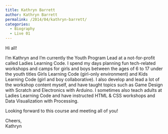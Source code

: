 ```yaml
---
title: Kathryn Barrett
author: Kathryn Barrett
permalink: /2014/04/kathryn-barrett/
categories:
  - Biography
  - Live 01
---
```

Hi all!

I&#8217;m Kathryn and I&#8217;m currently the Youth Program Lead at a not-for-profit called Ladies Learning Code. I spend my days planning fun tech-related workshops and camps for girls and boys between the ages of 6 to 17 under the youth titles Girls Learning Code (girl-only environment) and Kids Learning Code (girl and boy collaborative). I also develop and lead a lot of the workshop content myself, and have taught topics such as Game Design with Scratch and Electronics with Arduino. I sometimes also teach adults at Ladies Learning Code and have instructed HTML & CSS workshops and Data Visualization with Processing.

Looking forward to this course and meeting all of you!

Cheers,  
Kathryn

